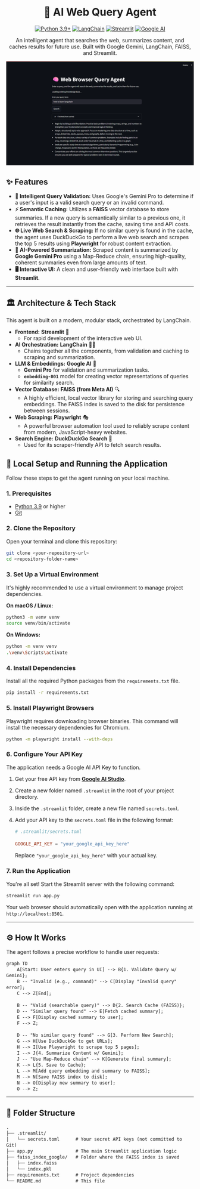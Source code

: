 <div align="center">

# 🧠 AI Web Query Agent

[![Python 3.9+](https://img.shields.io/badge/python-3.9+-blue.svg)](https://www.python.org/downloads/)
[![LangChain](https://img.shields.io/badge/🦜%E2%81%8F%EF%B8%8F-LangChain-green)](https://www.langchain.com/)
[![Streamlit](https://img.shields.io/badge/🎈-Streamlit-orange)](https://streamlit.io)
[![Google AI](https://img.shields.io/badge/🤖-Google%20AI-blue)](https://ai.google/)

An intelligent agent that searches the web, summarizes content, and caches results for future use. Built with Google Gemini, LangChain, FAISS, and Streamlit.
</div>

![App Demo](./demo.png)

## ✨ Features

-   **🤖 Intelligent Query Validation:** Uses Google's Gemini Pro to determine if a user's input is a valid search query or an invalid command.
-   **⚡ Semantic Caching:** Utilizes a **FAISS** vector database to store summaries. If a new query is semantically similar to a previous one, it retrieves the result instantly from the cache, saving time and API costs.
-   **🌐 Live Web Search & Scraping:** If no similar query is found in the cache, the agent uses DuckDuckGo to perform a live web search and scrapes the top 5 results using **Playwright** for robust content extraction.
-   **📝 AI-Powered Summarization:** Scraped content is summarized by **Google Gemini Pro** using a Map-Reduce chain, ensuring high-quality, coherent summaries even from large amounts of text.
-   **🖥️ Interactive UI:** A clean and user-friendly web interface built with **Streamlit**.

---

## 🏛️ Architecture & Tech Stack

This agent is built on a modern, modular stack, orchestrated by LangChain.

-   **Frontend:** **Streamlit** 🎈
    -   For rapid development of the interactive web UI.
-   **AI Orchestration:** **LangChain** 🦜🔗
    -   Chains together all the components, from validation and caching to scraping and summarization.
-   **LLM & Embeddings:** **Google AI** 🧠
    -   **Gemini Pro** for validation and summarization tasks.
    -   **`embedding-001`** model for creating vector representations of queries for similarity search.
-   **Vector Database:** **FAISS (from Meta AI)** 🔍
    -   A highly efficient, local vector library for storing and searching query embeddings. The FAISS index is saved to the disk for persistence between sessions.
-   **Web Scraping:** **Playwright** 🎭
    -   A powerful browser automation tool used to reliably scrape content from modern, JavaScript-heavy websites.
-   **Search Engine:** **DuckDuckGo Search** 🦆
    -   Used for its scraper-friendly API to fetch search results.



## 🚀 Local Setup and Running the Application

Follow these steps to get the agent running on your local machine.

### 1. Prerequisites

-   [Python 3.9](https://www.python.org/downloads/) or higher
-   [Git](https://git-scm.com/downloads)

### 2. Clone the Repository

Open your terminal and clone this repository:
```bash
git clone <your-repository-url>
cd <repository-folder-name>
```

### 3. Set Up a Virtual Environment

It's highly recommended to use a virtual environment to manage project dependencies.

**On macOS / Linux:**
```bash
python3 -m venv venv
source venv/bin/activate
```

**On Windows:**
```bash
python -m venv venv
.\venv\Scripts\activate
```

### 4. Install Dependencies

Install all the required Python packages from the `requirements.txt` file.

```bash
pip install -r requirements.txt
```

### 5. Install Playwright Browsers

Playwright requires downloading browser binaries. This command will install the necessary dependencies for Chromium.

```bash
python -m playwright install --with-deps
```

### 6. Configure Your API Key

The application needs a Google AI API Key to function.

1.  Get your free API key from **[Google AI Studio](https://aistudio.google.com/app/apikey)**.
2.  Create a new folder named `.streamlit` in the root of your project directory.
3.  Inside the `.streamlit` folder, create a new file named `secrets.toml`.
4.  Add your API key to the `secrets.toml` file in the following format:

    ```toml
    # .streamlit/secrets.toml

    GOOGLE_API_KEY = "your_google_api_key_here"
    ```
    Replace `"your_google_api_key_here"` with your actual key. 

### 7. Run the Application

You're all set! Start the Streamlit server with the following command:

```bash
streamlit run app.py
```

Your web browser should automatically open with the application running at `http://localhost:8501`.

---

## ⚙️ How It Works

The agent follows a precise workflow to handle user requests:

```
graph TD
    A[Start: User enters query in UI] --> B{1. Validate Query w/ Gemini};
    B -- "Invalid (e.g., command)" --> C[Display "Invalid query" error];
    C --> Z[End];

    B -- "Valid (searchable query)" --> D{2. Search Cache (FAISS)};
    D -- "Similar query found" --> E[Fetch cached summary];
    E --> F[Display cached summary to user];
    F --> Z;

    D -- "No similar query found" --> G[3. Perform New Search];
    G --> H[Use DuckDuckGo to get URLs];
    H --> I[Use Playwright to scrape top 5 pages];
    I --> J{4. Summarize Content w/ Gemini};
    J -- "Use Map-Reduce chain" --> K[Generate final summary];
    K --> L{5. Save to Cache};
    L --> M[Add query embedding and summary to FAISS];
    M --> N[Save FAISS index to disk];
    N --> O[Display new summary to user];
    O --> Z;
```

---

## 📁 Folder Structure

```
.
├── .streamlit/
│   └── secrets.toml      # Your secret API keys (not committed to Git)
├── app.py                # The main Streamlit application logic
├── faiss_index_google/   # Folder where the FAISS index is saved
│   ├── index.faiss
│   └── index.pkl
├── requirements.txt      # Project dependencies
└── README.md             # This file
```
